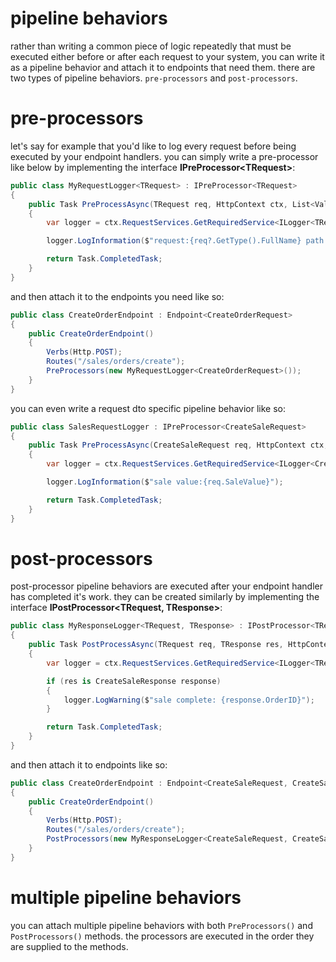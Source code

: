 # pipeline behaviors

rather than writing a common piece of logic repeatedly that must be executed either before or after each request to your system, you can write it as a pipeline behavior and attach it to endpoints that need them. there are two types of pipeline behaviors. `pre-processors` and `post-processors`.

# pre-processors

let's say for example that you'd like to log every request before being executed by your endpoint handlers. you can simply write a pre-processor like below by implementing the interface **IPreProcessor\<TRequest\>**:

```csharp
public class MyRequestLogger<TRequest> : IPreProcessor<TRequest>
{
    public Task PreProcessAsync(TRequest req, HttpContext ctx, List<ValidationFailure> failures, CancellationToken ct)
    {
        var logger = ctx.RequestServices.GetRequiredService<ILogger<TRequest>>();

        logger.LogInformation($"request:{req?.GetType().FullName} path: {ctx.Request.Path}");

        return Task.CompletedTask;
    }
}
```
and then attach it to the endpoints you need like so:
```csharp
public class CreateOrderEndpoint : Endpoint<CreateOrderRequest>
{
    public CreateOrderEndpoint()
    {
        Verbs(Http.POST);
        Routes("/sales/orders/create");
        PreProcessors(new MyRequestLogger<CreateOrderRequest>());
    }
}
```

you can even write a request dto specific pipeline behavior like so:

```csharp
public class SalesRequestLogger : IPreProcessor<CreateSaleRequest>
{
    public Task PreProcessAsync(CreateSaleRequest req, HttpContext ctx, List<ValidationFailure> failures, CancellationToken ct)
    {
        var logger = ctx.RequestServices.GetRequiredService<ILogger<CreateSaleRequest>>();

        logger.LogInformation($"sale value:{req.SaleValue}");

        return Task.CompletedTask;
    }
}
```

# post-processors

post-processor pipeline behaviors are executed after your endpoint handler has completed it's work. they can be created similarly by implementing the interface **IPostProcessor<TRequest, TResponse>**:

```csharp
public class MyResponseLogger<TRequest, TResponse> : IPostProcessor<TRequest, TResponse>
{
    public Task PostProcessAsync(TRequest req, TResponse res, HttpContext ctx, IReadOnlyCollection<ValidationFailure> failures, CancellationToken ct)
    {
        var logger = ctx.RequestServices.GetRequiredService<ILogger<TResponse>>();

        if (res is CreateSaleResponse response)
        {
            logger.LogWarning($"sale complete: {response.OrderID}");
        }

        return Task.CompletedTask;
    }
}
```
and then attach it to endpoints like so:
```csharp
public class CreateOrderEndpoint : Endpoint<CreateSaleRequest, CreateSaleResponse>
{
    public CreateOrderEndpoint()
    {
        Verbs(Http.POST);
        Routes("/sales/orders/create");
        PostProcessors(new MyResponseLogger<CreateSaleRequest, CreateSaleResponse>());
    }
}
```

# multiple pipeline behaviors
you can attach multiple pipeline behaviors with both `PreProcessors()` and `PostProcessors()` methods. the processors are executed in the order they are supplied to the methods.

